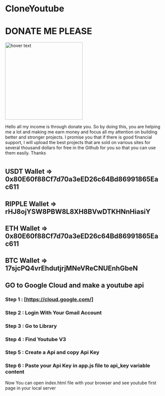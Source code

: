 # CloneYoutube

# DONATE ME PLEASE


<img src="https://cdn-icons-png.flaticon.com/512/3039/3039788.png" width="250" title="hover text">

Hello all my income is through donate you.
So by doing this, you are helping me a lot and making me earn money and focus all my attention on building better and stronger projects.
I promise you that if there is good financial support, I will upload the best projects that are sold on various sites for several thousand dollars for free in the Github for you so that you can use them easily.
Thanks


#

## USDT Wallet   => 0x80E60f88Cf7d70a3eED26c64Bd86991865Eac611
## RIPPLE Wallet => rHJ8ojYSW8PBW8L8XH8BVwDTKHNnHiasiY
## ETH Wallet    => 0x80E60f88Cf7d70a3eED26c64Bd86991865Eac611
## BTC Wallet    => 17sjcPQ4vrEhdutjrjMNeVReCNUEnhGbeN

## GO to Google Cloud and make a youtube api 
### Step 1 : [https://cloud.google.com/]
### Step 2 : Login With Your Gmail Account
### Step 3 : Go to Library 
### Step 4 : Find Youtube V3 
### Step 5 : Create a Api and copy Api Key 
### Step 6 : Paste your Api Key in app.js file to api_key variable content

Now You can open index.html file with your browser and see youtube first page in your local server
